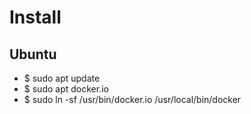 # Install

## Ubuntu
- $ sudo apt update
- $ sudo apt docker.io
- $ sudo ln -sf /usr/bin/docker.io /usr/local/bin/docker